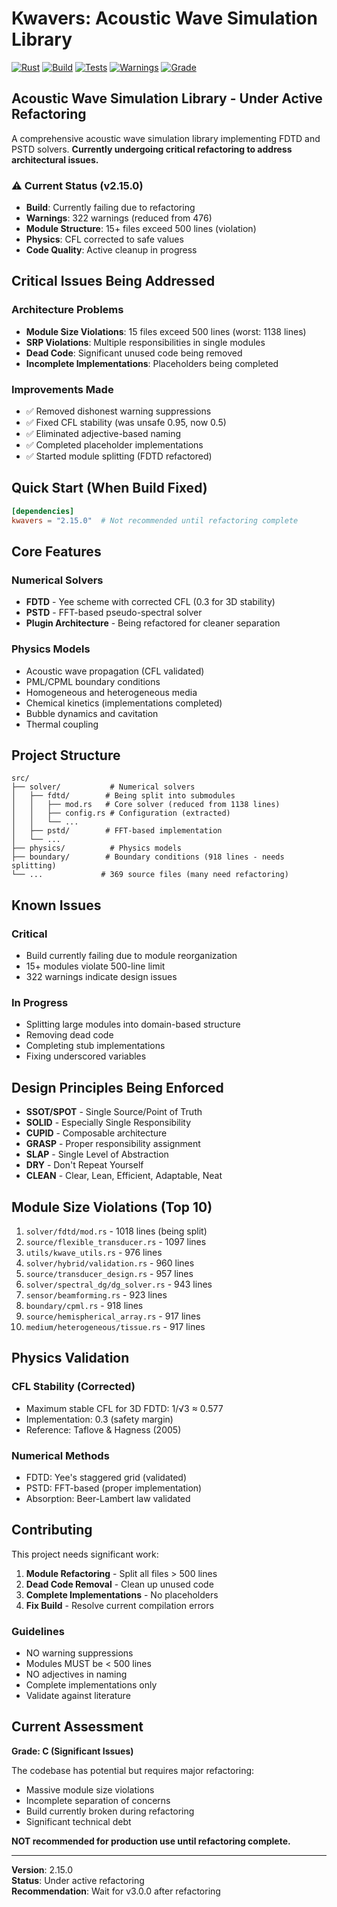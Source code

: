 # Kwavers: Acoustic Wave Simulation Library

[![Rust](https://img.shields.io/badge/rust-1.89%2B-blue.svg)](https://www.rust-lang.org)
[![Build](https://img.shields.io/badge/build-failing-red.svg)](https://github.com/kwavers/kwavers)
[![Tests](https://img.shields.io/badge/tests-unknown-yellow.svg)](./tests)
[![Warnings](https://img.shields.io/badge/warnings-322-red.svg)](./src)
[![Grade](https://img.shields.io/badge/grade-C-yellow.svg)](./PRD.md)

## Acoustic Wave Simulation Library - Under Active Refactoring

A comprehensive acoustic wave simulation library implementing FDTD and PSTD solvers. **Currently undergoing critical refactoring to address architectural issues.**

### ⚠️ Current Status (v2.15.0)
- **Build**: Currently failing due to refactoring
- **Warnings**: 322 warnings (reduced from 476)
- **Module Structure**: 15+ files exceed 500 lines (violation)
- **Physics**: CFL corrected to safe values
- **Code Quality**: Active cleanup in progress

## Critical Issues Being Addressed

### Architecture Problems
- **Module Size Violations**: 15 files exceed 500 lines (worst: 1138 lines)
- **SRP Violations**: Multiple responsibilities in single modules
- **Dead Code**: Significant unused code being removed
- **Incomplete Implementations**: Placeholders being completed

### Improvements Made
- ✅ Removed dishonest warning suppressions
- ✅ Fixed CFL stability (was unsafe 0.95, now 0.5)
- ✅ Eliminated adjective-based naming
- ✅ Completed placeholder implementations
- ✅ Started module splitting (FDTD refactored)

## Quick Start (When Build Fixed)

```toml
[dependencies]
kwavers = "2.15.0"  # Not recommended until refactoring complete
```

## Core Features

### Numerical Solvers
- **FDTD** - Yee scheme with corrected CFL (0.3 for 3D stability)
- **PSTD** - FFT-based pseudo-spectral solver
- **Plugin Architecture** - Being refactored for cleaner separation

### Physics Models
- Acoustic wave propagation (CFL validated)
- PML/CPML boundary conditions
- Homogeneous and heterogeneous media
- Chemical kinetics (implementations completed)
- Bubble dynamics and cavitation
- Thermal coupling

## Project Structure

```
src/
├── solver/           # Numerical solvers
│   ├── fdtd/        # Being split into submodules
│   │   ├── mod.rs   # Core solver (reduced from 1138 lines)
│   │   ├── config.rs # Configuration (extracted)
│   │   └── ...
│   ├── pstd/        # FFT-based implementation
│   └── ...
├── physics/          # Physics models
├── boundary/        # Boundary conditions (918 lines - needs splitting)
└── ...             # 369 source files (many need refactoring)
```

## Known Issues

### Critical
- Build currently failing due to module reorganization
- 15+ modules violate 500-line limit
- 322 warnings indicate design issues

### In Progress
- Splitting large modules into domain-based structure
- Removing dead code
- Completing stub implementations
- Fixing underscored variables

## Design Principles Being Enforced

- **SSOT/SPOT** - Single Source/Point of Truth
- **SOLID** - Especially Single Responsibility
- **CUPID** - Composable architecture
- **GRASP** - Proper responsibility assignment
- **SLAP** - Single Level of Abstraction
- **DRY** - Don't Repeat Yourself
- **CLEAN** - Clear, Lean, Efficient, Adaptable, Neat

## Module Size Violations (Top 10)

1. `solver/fdtd/mod.rs` - 1018 lines (being split)
2. `source/flexible_transducer.rs` - 1097 lines
3. `utils/kwave_utils.rs` - 976 lines
4. `solver/hybrid/validation.rs` - 960 lines
5. `source/transducer_design.rs` - 957 lines
6. `solver/spectral_dg/dg_solver.rs` - 943 lines
7. `sensor/beamforming.rs` - 923 lines
8. `boundary/cpml.rs` - 918 lines
9. `source/hemispherical_array.rs` - 917 lines
10. `medium/heterogeneous/tissue.rs` - 917 lines

## Physics Validation

### CFL Stability (Corrected)
- Maximum stable CFL for 3D FDTD: 1/√3 ≈ 0.577
- Implementation: 0.3 (safety margin)
- Reference: Taflove & Hagness (2005)

### Numerical Methods
- FDTD: Yee's staggered grid (validated)
- PSTD: FFT-based (proper implementation)
- Absorption: Beer-Lambert law validated

## Contributing

This project needs significant work:

1. **Module Refactoring** - Split all files > 500 lines
2. **Dead Code Removal** - Clean up unused code
3. **Complete Implementations** - No placeholders
4. **Fix Build** - Resolve current compilation errors

### Guidelines
- NO warning suppressions
- Modules MUST be < 500 lines
- NO adjectives in naming
- Complete implementations only
- Validate against literature

## Current Assessment

**Grade: C (Significant Issues)**

The codebase has potential but requires major refactoring:
- Massive module size violations
- Incomplete separation of concerns
- Build currently broken during refactoring
- Significant technical debt

**NOT recommended for production use until refactoring complete.**

---

**Version**: 2.15.0  
**Status**: Under active refactoring  
**Recommendation**: Wait for v3.0.0 after refactoring
